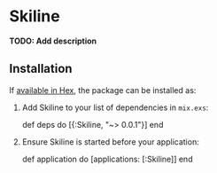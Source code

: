 # Skiline

**TODO: Add description**

## Installation

If [available in Hex](https://hex.pm/docs/publish), the package can be installed as:

  1. Add Skiline to your list of dependencies in `mix.exs`:

        def deps do
          [{:Skiline, "~> 0.0.1"}]
        end

  2. Ensure Skiline is started before your application:

        def application do
          [applications: [:Skiline]]
        end

